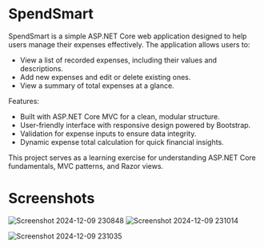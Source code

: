 # SpendSmart

SpendSmart is a simple ASP.NET Core web application designed to help users manage their expenses effectively. The application allows users to:
- View a list of recorded expenses, including their values and descriptions.
- Add new expenses and edit or delete existing ones.
- View a summary of total expenses at a glance.

Features:
- Built with ASP.NET Core MVC for a clean, modular structure.
- User-friendly interface with responsive design powered by Bootstrap.
- Validation for expense inputs to ensure data integrity.
- Dynamic expense total calculation for quick financial insights.

This project serves as a learning exercise for understanding ASP.NET Core fundamentals, MVC patterns, and Razor views.

# Screenshots
![Screenshot 2024-12-09 230848](https://github.com/user-attachments/assets/aef45ad2-2141-4505-a807-7546c2cc0d0d)
![Screenshot 2024-12-09 231014](https://github.com/user-attachments/assets/e5feb2d8-b3f2-4b50-b21e-c131c7e07c52)

![Screenshot 2024-12-09 231035](https://github.com/user-attachments/assets/1b743a59-6fa2-49ef-9128-92bf2232a812)
